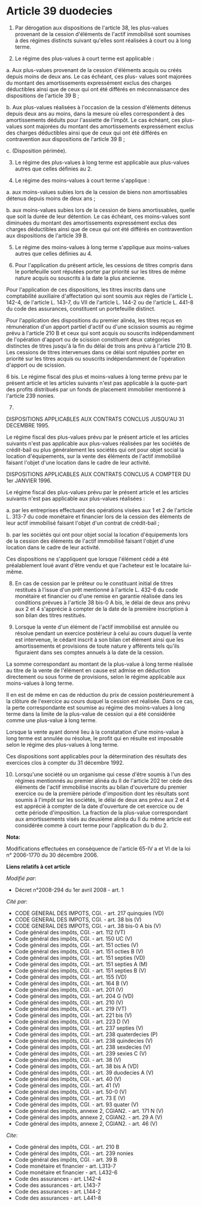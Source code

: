 # Article 39 duodecies

1. Par dérogation aux dispositions de l'article 38, les plus-values provenant de la cession d'éléments de l'actif immobilisé
sont soumises à des régimes distincts suivant qu'elles sont réalisées à court ou à long terme. 

2. Le régime des plus-values à court terme est applicable : 

a. Aux plus-values provenant de la cession d'éléments acquis ou créés depuis moins de deux ans. Le cas échéant, ces plus-
values sont majorées du montant des amortissements expressément exclus des charges déductibles ainsi que de ceux qui ont été
différés en méconnaissance des dispositions de l'article 39 B ; 

b. Aux plus-values réalisées à l'occasion de la cession d'éléments détenus depuis deux ans au moins, dans la mesure où elles
correspondent à des amortissements déduits pour l'assiette de l'impôt. Le cas échéant, ces plus-values sont majorées du
montant des amortissements expressément exclus des charges déductibles ainsi que de ceux qui ont été différés en
contravention aux dispositions de l'article 39 B ; 

c. (Disposition périmée). 

3. Le régime des plus-values à long terme est applicable aux plus-values autres que celles définies au 2. 

4. Le régime des moins-values à court terme s'applique : 

a. aux moins-values subies lors de la cession de biens non amortissables détenus depuis moins de deux ans ; 

b. aux moins-values subies lors de la cession de biens amortissables, quelle que soit la durée de leur détention. Le cas
échéant, ces moins-values sont diminuées du montant des amortissements expressément exclus des charges déductibles ainsi que
de ceux qui ont été différés en contravention aux dispositions de l'article 39 B. 

5. Le régime des moins-values à long terme s'applique aux moins-values autres que celles définies au 4. 

6. Pour l'application du présent article, les cessions de titres compris dans le portefeuille sont réputées porter par
priorité sur les titres de même nature acquis ou souscrits à la date la plus ancienne. 

Pour l'application de ces dispositions, les titres inscrits dans une comptabilité auxiliaire d'affectation qui sont soumis
aux règles de l'article L. 142-4, de l'article L. 143-7, du VII de l'article L. 144-2 ou de l'article L. 441-8 du code des
assurances, constituent un portefeuille distinct. 

Pour l'application des dispositions du premier alinéa, les titres reçus en rémunération d'un apport partiel d'actif ou d'une
scission soumis au régime prévu à l'article 210 B et ceux qui sont acquis ou souscrits indépendamment de l'opération d'apport
ou de scission constituent deux catégories distinctes de titres jusqu'à la fin du délai de trois ans prévu à l'article 210 B.
Les cessions de titres intervenues dans ce délai sont réputées porter en priorité sur les titres acquis ou souscrits
indépendamment de l'opération d'apport ou de scission. 

6 bis. Le régime fiscal des plus et moins-values à long terme prévu par le présent article et les articles suivants n'est pas
applicable à la quote-part des profits distribués par un fonds de placement immobilier mentionné à l'article 239 nonies. 

7. 

DISPOSITIONS APPLICABLES AUX CONTRATS CONCLUS JUSQU'AU 31 DECEMBRE 1995. 

Le régime fiscal des plus-values prévu par le présent article et les articles suivants n'est pas applicable aux plus-values
réalisées par les sociétés de crédit-bail ou plus généralement les sociétés qui ont pour objet social la location
d'équipements, sur la vente des éléments de l'actif immobilisé faisant l'objet d'une location dans le cadre de leur
activité. 

DISPOSITIONS APPLICABLES AUX CONTRATS CONCLUS A COMPTER DU 1er JANVIER 1996. 

Le régime fiscal des plus-values prévu par le présent article et les articles suivants n'est pas applicable aux plus-values
réalisées : 

a. par les entreprises effectuant des opérations visées aux 1 et 2 de l'article L. 313-7 du code monétaire et financier lors
de la cession des éléments de leur actif immobilisé faisant l'objet d'un contrat de crédit-bail ; 

b. par les sociétés qui ont pour objet social la location d'équipements lors de la cession des éléments de l'actif immobilisé
faisant l'objet d'une location dans le cadre de leur activité. 

Ces dispositions ne s'appliquent que lorsque l'élément cédé a été préalablement loué avant d'être vendu et que l'acheteur est
le locataire lui-même. 

8. En cas de cession par le prêteur ou le constituant initial de titres restitués à l'issue d'un prêt mentionné à l'article
L. 432-6 du code monétaire et financier ou d'une remise en garantie réalisée dans les conditions prévues à l'article 38 bis-0
A bis, le délai de deux ans prévu aux 2 et 4 s'apprécie à compter de la date de la première inscription à son bilan des
titres restitués. 

9. Lorsque la vente d'un élément de l'actif immobilisé est annulée ou résolue pendant un exercice postérieur à celui au cours
duquel la vente est intervenue, le cédant inscrit à son bilan cet élément ainsi que les amortissements et provisions de toute
nature y afférents tels qu'ils figuraient dans ses comptes annuels à la date de la cession. 

La somme correspondant au montant de la plus-value à long terme réalisée au titre de la vente de l'élément en cause est
admise en déduction directement ou sous forme de provisions, selon le régime applicable aux moins-values à long terme. 

Il en est de même en cas de réduction du prix de cession postérieurement à la clôture de l'exercice au cours duquel la
cession est réalisée. Dans ce cas, la perte correspondante est soumise au régime des moins-values à long terme dans la limite
de la plus-value de cession qui a été considérée comme une plus-value à long terme. 

Lorsque la vente ayant donné lieu à la constatation d'une moins-value à long terme est annulée ou résolue, le profit qui en
résulte est imposable selon le régime des plus-values à long terme. 

Ces dispositions sont applicables pour la détermination des résultats des exercices clos à compter du 31 décembre 1992. 

10. Lorsqu'une société ou un organisme qui cesse d'être soumis à l'un des régimes mentionnés au premier alinéa du II de
l'article 202 ter cède des éléments de l'actif immobilisé inscrits au bilan d'ouverture du premier exercice ou de la première
période d'imposition dont les résultats sont soumis à l'impôt sur les sociétés, le délai de deux ans prévu aux 2 et 4 est
apprécié à compter de la date d'ouverture de cet exercice ou de cette période d'imposition. La fraction de la plus-value
correspondant aux amortissements visés au deuxième alinéa du II du même article est considérée comme à court terme pour
l'application du b du 2.

**Nota:**

Modifications effectuées en conséquence de l'article 65-IV a et VI de la loi n° 2006-1770 du 30 décembre 2006.

**Liens relatifs à cet article**

_Modifié par_:

  - Décret n°2008-294 du 1er avril 2008 - art. 1

_Cité par_:

  - CODE GENERAL DES IMPOTS, CGI. - art. 217 quinquies (VD)
  - CODE GENERAL DES IMPOTS, CGI. - art. 38 bis (V)
  - CODE GENERAL DES IMPOTS, CGI. - art. 38 bis-0 A bis (V)
  - Code général des impôts, CGI. - art. 112 (VT)
  - Code général des impôts, CGI. - art. 150 UC (V)
  - Code général des impôts, CGI. - art. 151 octies (V)
  - Code général des impôts, CGI. - art. 151 octies B (V)
  - Code général des impôts, CGI. - art. 151 septies (VD)
  - Code général des impôts, CGI. - art. 151 septies A (M)
  - Code général des impôts, CGI. - art. 151 septies B (V)
  - Code général des impôts, CGI. - art. 155 (VD)
  - Code général des impôts, CGI. - art. 164 B (V)
  - Code général des impôts, CGI. - art. 201 (V)
  - Code général des impôts, CGI. - art. 204 G (VD)
  - Code général des impôts, CGI. - art. 210 (V)
  - Code général des impôts, CGI. - art. 219 (VT)
  - Code général des impôts, CGI. - art. 221 bis (V)
  - Code général des impôts, CGI. - art. 223 D (V)
  - Code général des impôts, CGI. - art. 237 septies (V)
  - Code général des impôts, CGI. - art. 238 quaterdecies (P)
  - Code général des impôts, CGI. - art. 238 quindecies (V)
  - Code général des impôts, CGI. - art. 238 sexdecies (V)
  - Code général des impôts, CGI. - art. 239 sexies C (V)
  - Code général des impôts, CGI. - art. 38 (V)
  - Code général des impôts, CGI. - art. 38 bis A (VD)
  - Code général des impôts, CGI. - art. 39 duodecies A (V)
  - Code général des impôts, CGI. - art. 40 (V)
  - Code général des impôts, CGI. - art. 41 (V)
  - Code général des impôts, CGI. - art. 50-0 (V)
  - Code général des impôts, CGI. - art. 73 E (V)
  - Code général des impôts, CGI. - art. 93 quater (V)
  - Code général des impôts, annexe 2, CGIAN2. - art. 171 N (V)
  - Code général des impôts, annexe 2, CGIAN2. - art. 29 A (V)
  - Code général des impôts, annexe 2, CGIAN2. - art. 46 (V)

_Cite_:

  - Code général des impôts, CGI. - art. 210 B
  - Code général des impôts, CGI. - art. 239 nonies
  - Code général des impôts, CGI. - art. 39 B
  - Code monétaire et financier - art. L313-7
  - Code monétaire et financier - art. L432-6
  - Code des assurances - art. L142-4
  - Code des assurances - art. L143-7
  - Code des assurances - art. L144-2
  - Code des assurances - art. L441-8
